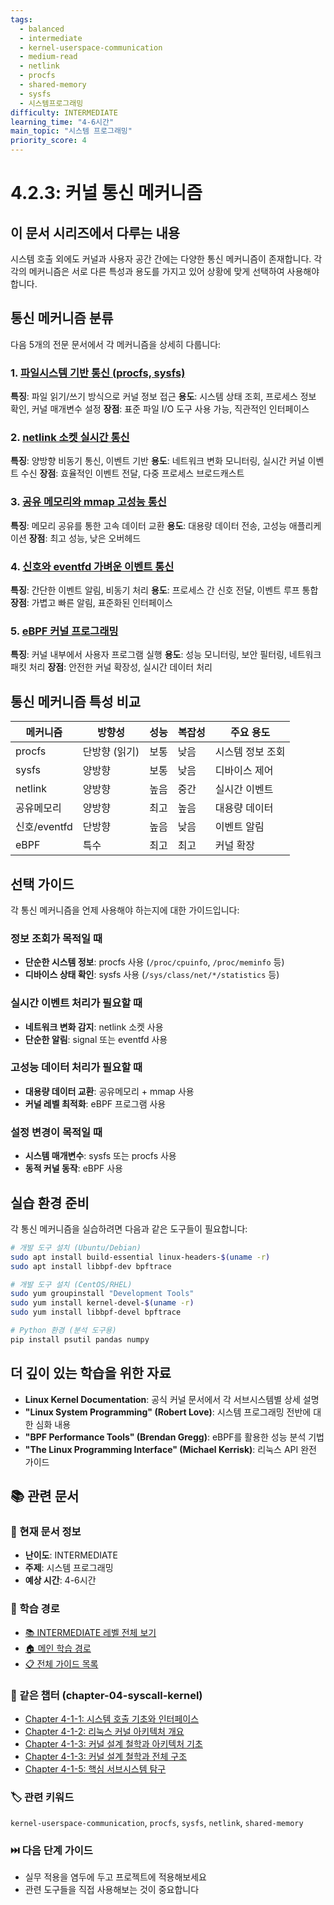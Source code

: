 ```yaml
---
tags:
  - balanced
  - intermediate
  - kernel-userspace-communication
  - medium-read
  - netlink
  - procfs
  - shared-memory
  - sysfs
  - 시스템프로그래밍
difficulty: INTERMEDIATE
learning_time: "4-6시간"
main_topic: "시스템 프로그래밍"
priority_score: 4
---
```


# 4.2.3: 커널 통신 메커니즘

## 이 문서 시리즈에서 다루는 내용

시스템 호출 외에도 커널과 사용자 공간 간에는 다양한 통신 메커니즘이 존재합니다. 각각의 메커니즘은 서로 다른 특성과 용도를 가지고 있어 상황에 맞게 선택하여 사용해야 합니다.

## 통신 메커니즘 분류

다음 5개의 전문 문서에서 각 메커니즘을 상세히 다룹니다:

### 1. [파일시스템 기반 통신 (procfs, sysfs)](04-02-04-procfs-sysfs.md)

**특징**: 파일 읽기/쓰기 방식으로 커널 정보 접근
**용도**: 시스템 상태 조회, 프로세스 정보 확인, 커널 매개변수 설정
**장점**: 표준 파일 I/O 도구 사용 가능, 직관적인 인터페이스

### 2. [netlink 소켓 실시간 통신](04-02-05-netlink-socket.md)

**특징**: 양방향 비동기 통신, 이벤트 기반
**용도**: 네트워크 변화 모니터링, 실시간 커널 이벤트 수신
**장점**: 효율적인 이벤트 전달, 다중 프로세스 브로드캐스트

### 3. [공유 메모리와 mmap 고성능 통신](04-02-06-shared-memory.md)

**특징**: 메모리 공유를 통한 고속 데이터 교환
**용도**: 대용량 데이터 전송, 고성능 애플리케이션
**장점**: 최고 성능, 낮은 오버헤드

### 4. [신호와 eventfd 가벼운 이벤트 통신](04-02-08-signal-eventfd.md)

**특징**: 간단한 이벤트 알림, 비동기 처리
**용도**: 프로세스 간 신호 전달, 이벤트 루프 통합
**장점**: 가볍고 빠른 알림, 표준화된 인터페이스

### 5. [eBPF 커널 프로그래밍](04-03-02-ebpf-programming.md)

**특징**: 커널 내부에서 사용자 프로그램 실행
**용도**: 성능 모니터링, 보안 필터링, 네트워크 패킷 처리
**장점**: 안전한 커널 확장성, 실시간 데이터 처리

## 통신 메커니즘 특성 비교

| 메커니즘 | 방향성 | 성능 | 복잡성 | 주요 용도 |
|----------|--------|------|--------|-----------
| procfs | 단방향 (읽기) | 보통 | 낮음 | 시스템 정보 조회 |
| sysfs | 양방향 | 보통 | 낮음 | 디바이스 제어 |
| netlink | 양방향 | 높음 | 중간 | 실시간 이벤트 |
| 공유메모리 | 양방향 | 최고 | 높음 | 대용량 데이터 |
| 신호/eventfd | 단방향 | 높음 | 낮음 | 이벤트 알림 |
| eBPF | 특수 | 최고 | 최고 | 커널 확장 |

## 선택 가이드

각 통신 메커니즘을 언제 사용해야 하는지에 대한 가이드입니다:

### 정보 조회가 목적일 때

- **단순한 시스템 정보**: procfs 사용 (`/proc/cpuinfo`, `/proc/meminfo` 등)
- **디바이스 상태 확인**: sysfs 사용 (`/sys/class/net/*/statistics` 등)

### 실시간 이벤트 처리가 필요할 때  

- **네트워크 변화 감지**: netlink 소켓 사용
- **단순한 알림**: signal 또는 eventfd 사용

### 고성능 데이터 처리가 필요할 때

- **대용량 데이터 교환**: 공유메모리 + mmap 사용
- **커널 레벨 최적화**: eBPF 프로그램 사용

### 설정 변경이 목적일 때

- **시스템 매개변수**: sysfs 또는 procfs 사용
- **동적 커널 동작**: eBPF 사용

## 실습 환경 준비

각 통신 메커니즘을 실습하려면 다음과 같은 도구들이 필요합니다:

```bash
# 개발 도구 설치 (Ubuntu/Debian)
sudo apt install build-essential linux-headers-$(uname -r)
sudo apt install libbpf-dev bpftrace

# 개발 도구 설치 (CentOS/RHEL)
sudo yum groupinstall "Development Tools"
sudo yum install kernel-devel-$(uname -r)
sudo yum install libbpf-devel bpftrace

# Python 환경 (분석 도구용)
pip install psutil pandas numpy
```

## 더 깊이 있는 학습을 위한 자료

- **Linux Kernel Documentation**: 공식 커널 문서에서 각 서브시스템별 상세 설명
- **"Linux System Programming" (Robert Love)**: 시스템 프로그래밍 전반에 대한 심화 내용
- **"BPF Performance Tools" (Brendan Gregg)**: eBPF를 활용한 성능 분석 기법
- **"The Linux Programming Interface" (Michael Kerrisk)**: 리눅스 API 완전 가이드

## 📚 관련 문서

### 📖 현재 문서 정보

- **난이도**: INTERMEDIATE
- **주제**: 시스템 프로그래밍
- **예상 시간**: 4-6시간

### 🎯 학습 경로

- [📚 INTERMEDIATE 레벨 전체 보기](../learning-paths/intermediate/)
- [🏠 메인 학습 경로](../learning-paths/)
- [📋 전체 가이드 목록](../README.md)

### 📂 같은 챕터 (chapter-04-syscall-kernel)

- [Chapter 4-1-1: 시스템 호출 기초와 인터페이스](./04-01-01-system-call-basics.md)
- [Chapter 4-1-2: 리눅스 커널 아키텍처 개요](./04-01-02-kernel-architecture.md)
- [Chapter 4-1-3: 커널 설계 철학과 아키텍처 기초](./04-01-03-kernel-design-philosophy.md)
- [Chapter 4-1-3: 커널 설계 철학과 전체 구조](./04-01-04-kernel-design-structure.md)
- [Chapter 4-1-5: 핵심 서브시스템 탐구](./04-01-05-core-subsystems.md)

### 🏷️ 관련 키워드

`kernel-userspace-communication`, `procfs`, `sysfs`, `netlink`, `shared-memory`

### ⏭️ 다음 단계 가이드

- 실무 적용을 염두에 두고 프로젝트에 적용해보세요
- 관련 도구들을 직접 사용해보는 것이 중요합니다
